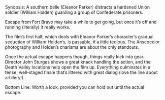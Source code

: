 Synopsis: A southern belle (Eleanor Parker) distracts a hardened Union soldier (William Holden) guarding a group of Confederate prisoners.

Escape from Fort Bravo may take a while to get going, but once it’s off and running (literally) it really works.

The film’s first half, which deals with Eleanor Parker’s character’s gradual seduction of William Holden’s, is passable, if a little tedious.  The Anscocolor photography and Holden’s charisma are about the only standouts. 

Once the actual escape happens though, things really kick into gear. Director John Sturges shows a great knack handling the action, and the Death Valley locations help open the film up.  Everything culminates in a tense, well-staged finale that’s littered with great dialog (love the line about artillery!).

Bottom Line: Worth a look, provided you can hold out until the actual escape.
